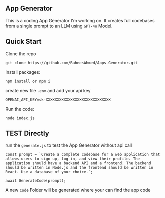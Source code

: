 ## App Generator

This is a coding App Generator I'm working on. It creates full codebases from a single prompt to an LLM using `GPT-4o` Model.

## Quick Start

Clone the repo

```
git clone https://github.com/RaheesAhmed/Apps-Generator.git
```

Install packages:

```
npm install or npm i
```

create new file `.env` and add your api key

```
OPENAI_API_KEY=sk-XXXXXXXXXXXXXXXXXXXXXXXXXXXXX

```

Run the code:

```
node index.js
```

## TEST Directly

run the `generate.js` to test the App Generator without api call

```
const prompt = `Create a complete codebase for a web application that allows users to sign up, log in, and view their profile. The application should have a backend API and a frontend. The backend should be written in Node.js and the frontend should be written in React. Use a database of your choice.`;

await GenerateCode(prompt);
```

A new `Code` Folder will be generated where your can find the app code
